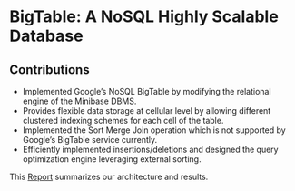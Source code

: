 # BigTable: A NoSQL Highly Scalable Database

## Contributions
<ul>
  <li>Implemented Google’s NoSQL BigTable by modifying the relational engine of the Minibase DBMS.</li>
  <li>Provides flexible data storage at cellular level by allowing different clustered indexing schemes for each cell of the table.</li>
  <li>Implemented the Sort Merge Join operation which is not supported by Google’s BigTable service currently.</li>
  <li>Efficiently implemented insertions/deletions and designed the query optimization engine leveraging external sorting.</li>
</ul>

This [Report](https://github.com/yashkotadia/dbmsi-project/blob/master/Phase%203%20Report.pdf) summarizes our architecture and results.
